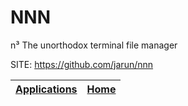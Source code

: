 # NNN

 n³ The unorthodox terminal file manager

 SITE: https://github.com/jarun/nnn

 | [Applications](https://portable-linux-apps.github.io/apps.html) | [Home](https://portable-linux-apps.github.io)
 | --- | --- |
